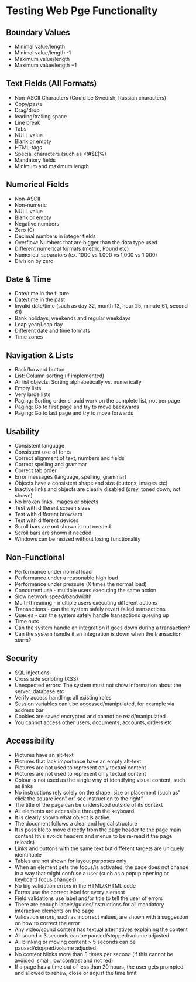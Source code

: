 # Testing Web Pge Functionality

## Boundary Values 

- Minimal value/length 
- Minimal value/length -1 
- Maximum value/length 
- Maximum value/length +1 

## Text Fields (All Formats) 

- Non-ASCII Characters (Could be Swedish, Russian characters) 
- Copy/paste 
- Drag/drop 
- leading/trailing space 
- Line break 
- Tabs 
- NULL value 
- Blank or empty 
- HTML-tags 
- Special characters (such as <!#$£|%) 
- Mandatory fields 
- Minimum and maximum length 

## Numerical Fields 

- Non-ASCII 
- Non-numeric 
- NULL value 
- Blank or empty 
- Negative numbers 
- Zero (0) 
- Decimal numbers in integer fields 
- Overflow: Numbers that are bigger than the data type used 
- Different numerical formats (metric, Pound etc) 
- Numerical separators (ex. 1000 vs 1.000 vs 1,000 vs 1 000) 
- Division by zero 

## Date & Time 

- Date/time in the future 
- Date/time in the past 
- Invalid date/time (such as day 32, month 13, hour 25, minute 61, second 61) 
- Bank holidays, weekends and regular weekdays 
- Leap year/Leap day 
- Different date and time formats 
- Time zones 

## Navigation & Lists 

- Back/forward button 
- List: Column sorting (if implemented) 
- All list objects: Sorting alphabetically vs. numerically 
- Empty lists 
- Very large lists 
- Paging: Sorting order should work on the complete list, not per page 
- Paging: Go to first page and try to move backwards 
- Paging: Go to last page and try to move forwards 

## Usability 

- Consistent language 
- Consistent use of fonts 
- Correct alignment of text, numbers and fields 
- Correct spelling and grammar 
- Correct tab order 
- Error messages (language, spelling, grammar) 
- Objects have a consistent shape and size (buttons, images etc) 
- Inactive links and objects are clearly disabled (grey, toned down, not shown) 
- No broken links, images or objects 
- Test with different screen sizes 
- Test with different browsers 
- Test with different devices 
- Scroll bars are not shown is not needed 
- Scroll bars are shown if needed 
- Windows can be resized without losing functionality 

## Non-Functional 

- Performance under normal load 
- Performance under a reasonable high load 
- Performance under pressure (X times the normal load) 
- Concurrent use - multiple users executing the same action 
- Slow network speed/bandwidth 
- Multi-threading - multiple users executing different actions 
- Transactions - can the system safely revert failed transactions 
- Queues - can the system safely handle transactions queuing up 
- Time outs 
- Can the system handle an integration if goes down during a transaction? 
- Can the system handle if an integration is down when the transaction starts? 

## Security 

- SQL injections 
- Cross side scripting (XSS) 
- Unexpected errors: The system must not show information about the server. database etc 
- Verify access handling: all existing roles 
- Session variables can't be accessed/manipulated, for example via address bar 
- Cookies are saved encrypted and cannot be read/manipulated 
- You cannot access other users, documents, accounts, orders etc 

## Accessibility 

- Pictures have an alt-text  
- Pictures that lack importance have an empty alt-text  
- Pictures are not used to represent only textual content  
- Pictures are not used to represent only textual content  
- Colour is not used as the single way of identifying visual content, such as links  
- No instructions rely solely on the shape, size or placement (such as” click the square icon” or” see instruction to the right”  
- The title of the page can be understood outside of its context  
- All elements are accessible through the keyboard  
- It is clearly shown what object is active  
- The document follows a clear and logical structure  
- It is possible to move directly from the page header to the page main content (this avoids headers and menus to be re-read if the page reloads)  
- Links and buttons with the same text but different targets are uniquely identifiable  
- Tables are not shown for layout purposes only  
- When an element gets the focus/is activated, the page does not change in a way that might confuse a user (such as a popup opening or keyboard focus changes)  
- No big validation errors in the HTML/XHTML code  
- Forms use the correct label for every element  
- Field validations use label and/or title to tell the user of errors  
- There are enough labels/guides/instructions for all mandatory interactive elements on the page  
- Validation errors, such as incorrect values, are shown with a suggestion on how to correct the error  
- Any video/sound content has textual alternatives explaining the content  
- All sound > 3 seconds can be paused/stopped/volume adjusted  
- All blinking or moving content > 5 seconds can be paused/stopped/volume adjusted  
- No content blinks more than 3 times per second (if this cannot be avoided: small, low contrast and not red)  
- If a page has a time out of less than 20 hours, the user gets prompted and allowed to renew, close or adjust the time limit   